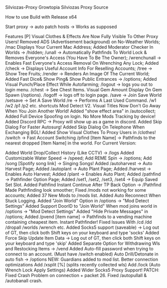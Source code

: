 Silviozas-Proxy
Growtopia Silviozas Proxy Source

How to use
Build with Release x64

Start proxy -> auto patch hosts -> Works as supposed

Features
[P] Visual Clothes & Effects Are Now Fully Visible To Other Proxy Users!
Removed ADS (Advertisement background) on No-Weather Worlds;
/mac Displays Your Current Mac Address;
Added Moderator Checker In Worlds -> /hidden;
/unall -> Automatically Pathfinds To World Lock & Removes Everyone's Access (You Have To Be The Owner);
/wrenchunall -> Enables Fast Everyone's Access Removal On Wrenching Any Lock;
Added /check -> Displays Useful Account Info For Reselling Accounts;
/tree -> Show Tree Fruits;
/render -> Renders An Image Of The Current World;
Added Fast Dice& Show Ping& Show Public Entrances -> /options;
Added Visual Punch/Place Effect While Autofarming;
/logout -> logs you out to login menu.
/chest -> See Chest Items.
Visual Gem Amount Display On Gem Spawn (/options).
/logoff -> logs off to login page.
/save -> Join Save World
/setsave -> Set A Save World
/re -> Performs A Last Used Command.
/w1 /w2 /p1 /p2 etc. shortcuts
Mod Detect V2.
Visual Titles Now Don't Go Away When You Join Another World!
Added "show effect area" in /autocollect;
Added Full Device Spoofing on login. No More Mods Tracking by device!
Added Discord RPC -> Proxy will show up as a game in discord.
Added Skip Dialog For Faster Autosurg!
Added Skip Dialog On Telephone When Exchanging BGL!
Added Show Visual Clothes To Proxy Users in /clothes!
/switch -> Fast Account Switching
/pfind [Item Name] -> Pathfinds to the nearest dropped [Item Name] in the world.
For Current Version:

Added World Drop/Collect History (Like CCTV) -> /logs
Added Customizable Water Speed -> /speed;
Add REME Spin -> /options;
Add /song [Spotify song link] -> Singing Songs!
Added /autoharvest -> Auto Harvest Page;
Added /autoplant -> Auto Plant Page;
Added /harvest -> Enables Auto Harvest;
Added /plant -> Enables Auto Plant;
Added /pathfind -> Pathfinder Option Page;
Added /set1, /set2, /set3, /set4 -> Equip Saved Set Slot.
Added Pathfind Instant Continue After TP Back Option -> /Pathfind
Made Pathfinding look smoother;
Fixed /mods not working for some accounts;
Added 37 New Mods to /mods list.
Added Auto Reconnect When Stuck Logging.
Added "Join World" Option in /options -> "Mod Detect Settings"
Added Support DoorID to "Join World" When mod joins world in /options -> "Mod Detect Settings"
Added "Hide Private Messages" in /options;
Added /pvend [item name] -> Pathfinds to a vending machine containing cheapest item.
Instant Pathfinder!
Fixed Issues With /cd /dd /dropall /worlds /wrench etc.
Added Socks5 support (saveable) -> Log out of GT, then click both Shift keys on your keyboard and type 'socks'
Added Force Skip Update Item Data -> Log out of GT, then click both Shift keys on your keyboard and type 'skip'
Added Separate Option for Withdrawing Wls and Restocking Items -> /vend
Added Auto-fill password when trying to connect to an account. (Must have /switch enabled)
Auto Drill/Detonate in auto fish -> /options NEW:
Guardians added to mod list.
Better connection optimizations
Add /xsplit [%] (splits recently collected wls)
Add /lock (Auto Wrench Lock Apply Settings)
Added Wider Socks5 Proxy Support! PATCH:
Fixed Crash Problem on connection + packet 26.
Fixed /autopullall & /autobanall crash.
